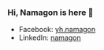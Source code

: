 ### Hi, Namagon is here 👋

- Facebook: [yh.namagon](https://www.facebook.com/yh.namagon)
- LinkedIn: [namagon](https://www.linkedin.com/in/namagon/)
